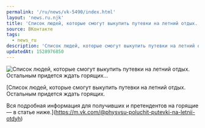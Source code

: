 ```yaml
---
permalink: '/ru/news/vk-5490/index.html'
layout: 'news.ru.njk'
title: 'Список людей, которые смогут выкупить путевки на летний отдых. Остальным придется ждать горящих…'
source: ВКонтакте
tags:
  - news_ru
description: 'Список людей, которые смогут выкупить путевки на летний отдых. Остальным придется ждать горящих…'
updatedAt: 1528976850
---
```

![Список людей, которые смогут выкупить путевки на летний отдых. Остальным придется ждать горящих…](https://sun9-18.userapi.com/impf/ieAYGWTegYTcpttZ6Q1sOpBS8Cz2m-jkNfZkkA/PtT1fGKaG_k.jpg?size=1197x800&quality=96&proxy=1&sign=4cdadfc5a43282dba50eb41ff32d2df8&c_uniq_tag=m2e54Z9cDjrHv3buTLpddHd5xtGXUmJ1sCfMWS--TUI&type=album)

[Список людей, которые смогут выкупить путевки на летний отдых. Остальным придется ждать горящих.

Вся подробная информация для получивших и претендентов на горящие — в статье ниже.](https://m.vk.com/@physvsu-poluchit-putevki-na-letnii-otdyh)

